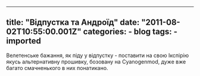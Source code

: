 
---
title: "Відпустка та Андроїд"
date: "2011-08-02T10:55:00.001Z"
categories:
    - blog
tags:
    - imported
---

Велетенське бажання, як піду у відпустку \- поставити на свою Ікспірію якусь альтернативну прошивку, бозовану на Cyanogenmod, дуже вже багато смачненького в них понатикано.
